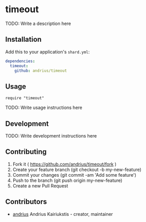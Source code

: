 # timeout

TODO: Write a description here

## Installation

Add this to your application's `shard.yml`:

```yaml
dependencies:
  timeout:
    github: andrius/timeout
```

## Usage

```crystal
require "timeout"
```

TODO: Write usage instructions here

## Development

TODO: Write development instructions here

## Contributing

1. Fork it ( https://github.com/andrius/timeout/fork )
2. Create your feature branch (git checkout -b my-new-feature)
3. Commit your changes (git commit -am 'Add some feature')
4. Push to the branch (git push origin my-new-feature)
5. Create a new Pull Request

## Contributors

- [andrius](https://github.com/andrius) Andrius Kairiukstis - creator, maintainer
